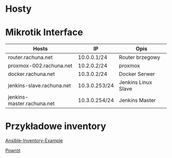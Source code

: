 Hosty
=========


Mikrotik Interface
=========
| Hosts                      | IP            | Opis                |
| -------------------------- | --------------| ------------------- |
| router.rachuna.net         | 10.0.0.1/24   | Router brzegowy     |
| proxmox-002.rachuna.net    | 10.2.0.2/24   | proxmox             |
| docker.rachuna.net         | 10.3.0.2/24   | Docker Serwer       |
| jenkins-slave.rachuna.net  | 10.3.0.253/24 | Jenkins Linux Slave |
| jenkins-master.rachuna.net | 10.3.0.254/24 | Jenkins Master      |

Przykładowe inventory
=========

[Ansible-Inventory-Example](https://github.com/wolfsea89/Ansible-Inventory-Example.git)

[Powrót](../../README.md)

